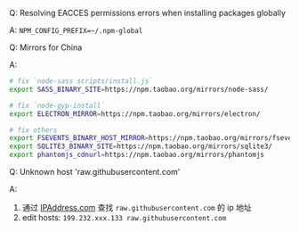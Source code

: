Q: Resolving EACCES permissions errors when installing packages globally

A: `NPM_CONFIG_PREFIX=~/.npm-global`

Q: Mirrors for China

A:

```bash
# fix `node-sass scripts/install.js`
export SASS_BINARY_SITE=https://npm.taobao.org/mirrors/node-sass/

# fix `node-gyp-install`
export ELECTRON_MIRROR=https://npm.taobao.org/mirrors/electron/

# fix others
export FSEVENTS_BINARY_HOST_MIRROR=https://npm.taobao.org/mirrors/fsevents/
export SQLITE3_BINARY_SITE=https://npm.taobao.org/mirrors/sqlite3/
export phantomjs_cdnurl=https://npm.taobao.org/mirrors/phantomjs
```

Q: Unknown host 'raw.githubusercontent.com'

A:

1. 通过 [IPAddress.com](https://www.ipaddress.com/) 查找 `raw.githubusercontent.com` 的 ip 地址
2. edit hosts: `199.232.xxx.133 raw.githubusercontent.com`
